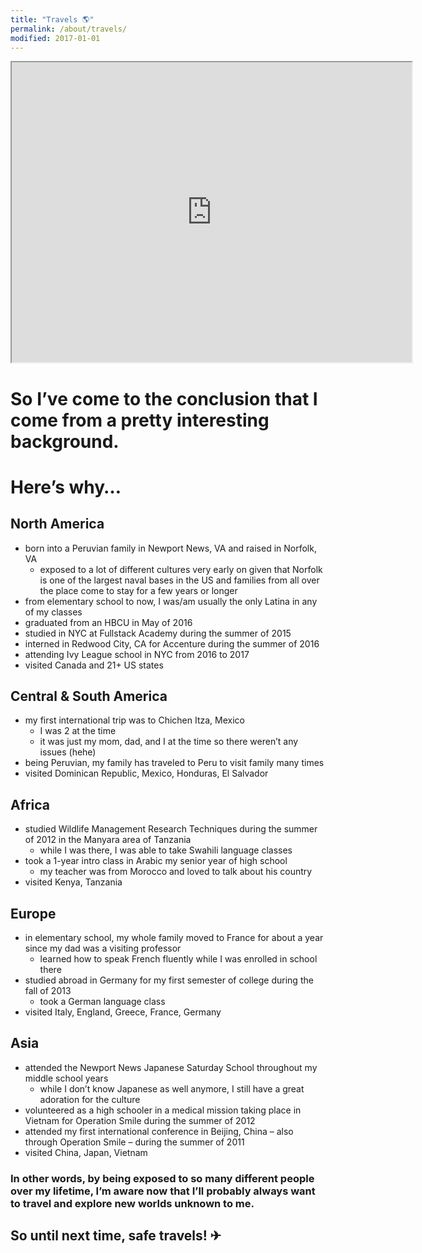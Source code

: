 ```yaml
---
title: "Travels 🌎"
permalink: /about/travels/
modified: 2017-01-01
---
```


<iframe id="travel" width="640" height="480" scrolling="no" marginheight="0" marginwidth="0" src="https://www.google.com/maps/d/u/0/embed?mid=11xSbsfkr_6UXjic4znLDZSObW_M"></iframe>

# So I’ve come to the conclusion that I come from a pretty interesting background.

# Here’s why…

## North America

- born into a Peruvian family in Newport News, VA and raised in Norfolk, VA
    + exposed to a lot of different cultures very early on given that Norfolk is one of the largest naval bases in the US and families from all over the place come to stay for a few years or longer
- from elementary school to now, I was/am usually the only Latina in any of my classes
- graduated from an HBCU in May of 2016
- studied in NYC at Fullstack Academy during the summer of 2015
- interned in Redwood City, CA for Accenture during the summer of 2016
- attending Ivy League school in NYC from 2016 to 2017
- visited Canada and 21+ US states

## Central & South America

- my first international trip was to Chichen Itza, Mexico
    + I was 2 at the time
    + it was just my mom, dad, and I at the time so there weren’t any issues (hehe)
- being Peruvian, my family has traveled to Peru to visit family many times
- visited Dominican Republic, Mexico, Honduras, El Salvador

## Africa

- studied Wildlife Management Research Techniques during the summer of 2012 in the Manyara area of Tanzania
    + while I was there, I was able to take Swahili language classes
- took a 1-year intro class in Arabic my senior year of high school
    + my teacher was from Morocco and loved to talk about his country
- visited Kenya, Tanzania

## Europe

- in elementary school, my whole family moved to France for about a year since my dad was a visiting professor
    + learned how to speak French fluently while I was enrolled in school there
- studied abroad in Germany for my first semester of college during the fall of 2013
    + took a German language class
- visited Italy, England, Greece, France, Germany

## Asia

- attended the Newport News Japanese Saturday School throughout my middle school years
    + while I don’t know Japanese as well anymore, I still have a great adoration for the culture
- volunteered as a high schooler in a medical mission taking place in Vietnam for Operation Smile during the summer of 2012
- attended my first international conference in Beijing, China – also through Operation Smile – during the summer of 2011
- visited China, Japan, Vietnam

### In other words, by being exposed to so many different people over my lifetime, I’m aware now that I’ll probably always want to travel and explore new worlds unknown to me.

## So until next time, safe travels! ✈